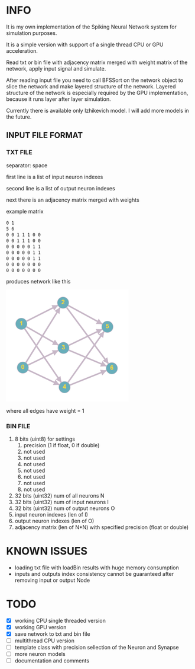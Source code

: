 # INFO
It is my own implementation of the Spiking Neural Network system for simulation purposes. 

It is a simple version with support of a single thread CPU or GPU acceleration. 

Read txt or bin file with adjacency matrix merged with weight matrix of the network, apply input signal and simulate.

After reading input file you need to call BFSSort on the network object to slice the network and make layered structure of the network. Layered structure of the network is especially required by the GPU implementation, because it runs layer after layer simulation.

Currently there is available only Izhikevich model. I will add more models in the future.



## INPUT FILE FORMAT
### TXT FILE
separator: space

first line is a list of input neuron indexes

second line is a list of output neuron indexes

next there is an adjacency matrix merged with weights

example matrix
```
0 1
5 6
0 0 1 1 1 0 0
0 0 1 1 1 0 0
0 0 0 0 0 1 1
0 0 0 0 0 1 1
0 0 0 0 0 1 1
0 0 0 0 0 0 0
0 0 0 0 0 0 0
```
produces network like this

![graph](/doc/images/graph.PNG)

where all edges have weight = 1

### BIN FILE
1. 8 bits (uint8) for settings
    1. precision (1 if float, 0 if double)
    1. not used
    1. not used
    1. not used
    1. not used
    1. not used
    1. not used
    1. not used
1. 32 bits (uint32) num of all neurons N
1. 32 bits (uint32) num of input neurons I
1. 32 bits (uint32) num of output neurons O
1. input neuron indexes (len of I)
1. output neuron indexes (len of O)
1. adjacency matrix (len of N*N) with specified precision (float or double)

# KNOWN ISSUES

* loading txt file with loadBin results with huge memory consumption
* inputs and outputs index consistency cannot be guaranteed after removing input or output Node

# TODO
- [x] working CPU single threaded version
- [x] working GPU version
- [x] save network to txt and bin file
- [ ] multithread CPU version
- [ ] template class with precision sellection of the Neuron and Synapse
- [ ] more neuron models
- [ ] documentation and comments 